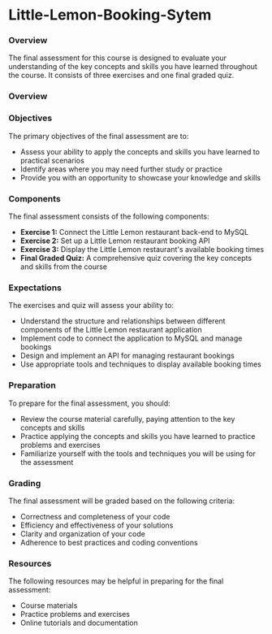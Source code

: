 # Little-Lemon-Booking-Sytem


### Overview

The final assessment for this course is designed to evaluate your understanding of the key concepts and skills you have learned throughout the course. It consists of three exercises and one final graded quiz.

### Overview
### Objectives

The primary objectives of the final assessment are to:

* Assess your ability to apply the concepts and skills you have learned to practical scenarios
* Identify areas where you may need further study or practice
* Provide you with an opportunity to showcase your knowledge and skills

### Components

The final assessment consists of the following components:

* **Exercise 1:** Connect the Little Lemon restaurant back-end to MySQL
* **Exercise 2:** Set up a Little Lemon restaurant booking API
* **Exercise 3:** Display the Little Lemon restaurant's available booking times
* **Final Graded Quiz:** A comprehensive quiz covering the key concepts and skills from the course

### Expectations

The exercises and quiz will assess your ability to:

* Understand the structure and relationships between different components of the Little Lemon restaurant application
* Implement code to connect the application to MySQL and manage bookings
* Design and implement an API for managing restaurant bookings
* Use appropriate tools and techniques to display available booking times

### Preparation

To prepare for the final assessment, you should:

* Review the course material carefully, paying attention to the key concepts and skills
* Practice applying the concepts and skills you have learned to practice problems and exercises
* Familiarize yourself with the tools and techniques you will be using for the assessment

### Grading

The final assessment will be graded based on the following criteria:

* Correctness and completeness of your code
* Efficiency and effectiveness of your solutions
* Clarity and organization of your code
* Adherence to best practices and coding conventions

### Resources

The following resources may be helpful in preparing for the final assessment:

* Course materials
* Practice problems and exercises
* Online tutorials and documentation
